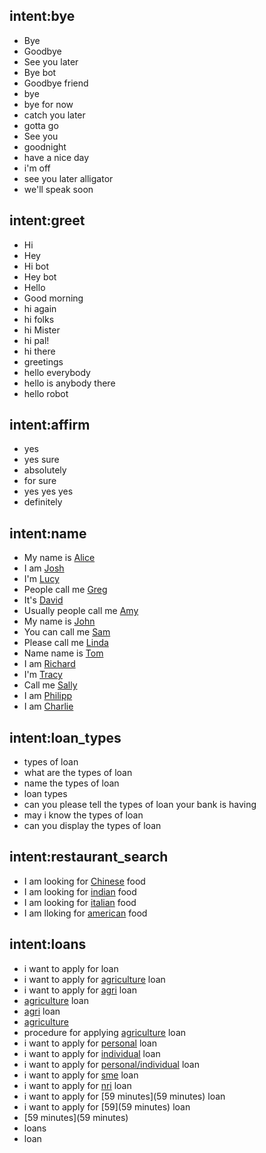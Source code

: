 <!--- Make sure to update this training data file with more training examples from https://forum.rasa.com/t/grab-the-nlu-training-dataset-and-starter-packs/903 --> 

## intent:bye <!--- The label of the intent --> 
- Bye 			<!--- Training examples for intent 'bye'--> 
- Goodbye
- See you later
- Bye bot
- Goodbye friend
- bye
- bye for now
- catch you later
- gotta go
- See you
- goodnight
- have a nice day
- i'm off
- see you later alligator
- we'll speak soon

## intent:greet
- Hi
- Hey
- Hi bot
- Hey bot
- Hello
- Good morning
- hi again
- hi folks
- hi Mister
- hi pal!
- hi there
- greetings
- hello everybody
- hello is anybody there
- hello robot



## intent:affirm
- yes
- yes sure
- absolutely
- for sure
- yes yes yes
- definitely


## intent:name
- My name is [Alice](name)  <!--- Square brackets contain the value of entity while the text inside the parentheses is a a label of the entity --> 
- I am [Josh](name)
- I'm [Lucy](name)
- People call me [Greg](name)
- It's [David](name)
- Usually people call me [Amy](name)
- My name is [John](name)
- You can call me [Sam](name)
- Please call me [Linda](name)
- Name name is [Tom](name)
- I am [Richard](name)
- I'm [Tracy](name)
- Call me [Sally](name)
- I am [Philipp](name)
- I am [Charlie](name)


## intent:loan_types
- types of loan
- what are the types of loan
- name the types of loan
- loan types
- can you please tell the types of loan your bank is having
- may i know the types of loan 
- can you display the types of loan 

## intent:restaurant_search
- I am looking for [Chinese](food_type) food
- I am looking for [indian](food_type) food
- I am looking for [italian](food_type) food
- I am lloking for [american](food_type) food

## intent:loans
- i want to apply for loan
- i want to apply for [agriculture](agriculture) loan
- i want to apply for [agri](agriculture) loan
- [agriculture](agriculture) loan
- [agri](agriculture) loan
- [agriculture](agriculture)
- procedure for applying [agriculture](agriculture) loan
- i want to apply for [personal](personal) loan
- i want to apply for [individual](individual) loan
- i want to apply for [personal/individual](personal/individual) loan
- i want to apply for [sme](sme) loan
- i want to apply for [nri](nri) loan
- i want to apply for [59 minutes](59 minutes) loan
- i want to apply for [59](59 minutes) loan
- [59 minutes](59 minutes)
- loans
- loan




